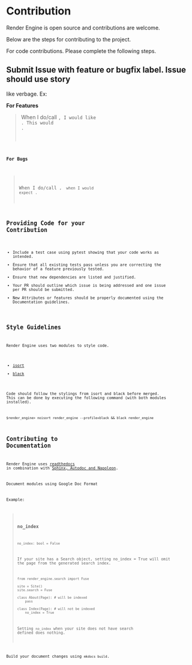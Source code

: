 # Contribution

Render Engine is open source and contributions are welcome.

Below are the steps for contributing to the project.

For code contributions. Please complete the following steps.
## Submit Issue with **feature** or **bugfix** label. Issue should use story
like verbage. Ex:

**For Features**
> When I do/call <CODE FOR FEATURE>, I would like <OUTCOME FOR FEATURE>. This
> would <EXPLANATION OF WHY YOU THINK FEATURE WOULD BE GREAT>.

**For Bugs**
> When I do/call <CODE causing Bug>, <THE BUG HAPPENING> when I would expect
> <EXPECTED OUTCOME>.

## Providing Code for your Contribution
- Include a test case using pytest showing that your code works as intended.
- Ensure that all existing tests pass unless you are correcting the behavior of
  a feature previously tested.
- Ensure that new dependencies are listed and justified.
- Your PR should outline which issue is being addressed and one issue per PR
  should be submitted.
- New Attributes or features should be properly documented using the
  Documentation guidelines.

## Style Guidelines
Render Engine uses two modules to style code.

- [isort](https://github.com/timothycrosley/isort)
- [black](https://github.com/psf/black)

Code should follow the stylings from isort and black before merged. This can be
done by executing the following command (with both modules installed).

`$render_engine> noisort render_engine --profile=black && black render_engine`

## Contributing to Documentation
Render Engine uses [readthedocs](https://readthedocs.org) in combination with
[Sphinx, Autodoc and Napoleon]().

Document modules using Google Doc Format

Example:

> ### no_index
>
> `no_index: bool = False`
>
> If your site has a Search object, setting no_index = True will omit the page
> from the generated search index.
>
> ```
> from render_engine.search import Fuse
>
> site = Site()
> site.search = Fuse
>
> class About(Page): # will be indexed
>     pass
>
> class Index(Page): # will not be indexed
>     no_index = True
>
> ```
>
> Setting `no_index` when your site does not have search defined does nothing.

Build your document changes using `mkdocs build`.
